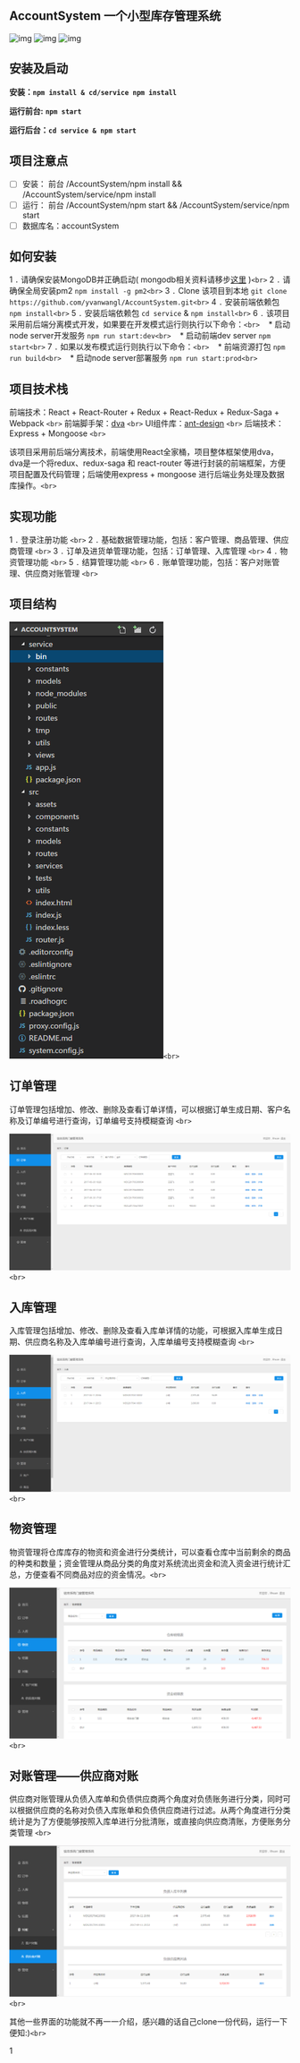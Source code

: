 ## AccountSystem 一个小型库存管理系统

![img](https://camo.githubusercontent.com/4c82c2bade9204481be86bfdbc0b773be2c823dd/68747470733a2f2f696d672e736869656c64732e696f2f62616467652f4c616e67756167652d4a6176617363726970742d79656c6c6f772e7376673f7374796c653d666c6174)  ![img](https://camo.githubusercontent.com/3a5d997143423893d291af21f6a10bddf6716fd1/68747470733a2f2f696d672e736869656c64732e696f2f62616467652f4c616e67756167652d4e6f64652d677265656e2e7376673f7374796c653d666c6174)  ![img](https://camo.githubusercontent.com/c55a47ce085cee081ab8038d88db04e3638fee48/68747470733a2f2f696d672e736869656c64732e696f2f62616467652f44617461626173652d4d6f6e676f44422d677265656e2e7376673f7374796c653d666c6174)

## 安装及启动

**安装：`npm install & cd/service npm install`**

**运行前台:**   **`npm start`**

**运行后台：`cd service & npm start`**

## 项目注意点

* [ ] 安装： 前台 /AccountSystem/npm install && /AccountSystem/service/npm install
* [ ] 运行： 前台 /AccountSystem/npm start && /AccountSystem/service/npm start
* [ ] 数据库名：accountSystem

## 如何安装

1 `.` 请确保安装MongoDB并正确启动( mongodb相关资料请移步[这里](https://docs.mongodb.com/manual/installation/) )`<br>`
2 `.` 请确保全局安装pm2 `npm install -g pm2<br>`
3 `.` Clone 该项目到本地 `git clone https://github.com/yvanwangl/AccountSystem.git<br>`
4 `.` 安装前端依赖包 `npm install<br>`
5 `.` 安装后端依赖包 `cd service` & `npm install<br>`
6 `.` 该项目采用前后端分离模式开发，如果要在开发模式运行则执行以下命令：`<br>`
    * 启动node server开发服务 `npm run start:dev<br>`
    * 启动前端dev server `npm start<br>`
7 `.` 如果以发布模式运行则执行以下命令：`<br>`
    * 前端资源打包 `npm run build<br>`
    * 启动node server部署服务 `npm run start:prod<br>`

## 项目技术栈

前端技术：React + React-Router + Redux + React-Redux + Redux-Saga + Webpack `<br>`
前端脚手架：[dva](https://github.com/dvajs/dva) `<br>`
UI组件库：[ant-design](https://github.com/ant-design/ant-design) `<br>`
后端技术：Express + Mongoose `<br>`

该项目采用前后端分离技术，前端使用React全家桶，项目整体框架使用dva，dva是一个将redux、redux-saga 和 react-router 等进行封装的前端框架，方便项目配置及代码管理；后端使用express + mongoose 进行后端业务处理及数据库操作。`<br>`

## 实现功能

1 `.` 登录注册功能 `<br>`
2 `.` 基础数据管理功能，包括：客户管理、商品管理、供应商管理 `<br>`
3 `.` 订单及进货单管理功能，包括：订单管理、入库管理 `<br>`
4 `.` 物资管理功能 `<br>`
5 `.` 结算管理功能 `<br>`
6 `.` 账单管理功能，包括：客户对账管理、供应商对账管理 `<br>`

## 项目结构

![](./docs/images/project.png)`<br>`

## 订单管理

订单管理包括增加、修改、删除及查看订单详情，可以根据订单生成日期、客户名称及订单编号进行查询，订单编号支持模糊查询 `<br>`

![](./docs/images/order.png)`<br>`

## 入库管理

入库管理包括增加、修改、删除及查看入库单详情的功能，可根据入库单生成日期、供应商名称及入库单编号进行查询，入库单编号支持模糊查询 `<br>`

![](./docs/images/bill.png)`<br>`

## 物资管理

物资管理将仓库库存的物资和资金进行分类统计，可以查看仓库中当前剩余的商品的种类和数量；资金管理从商品分类的角度对系统流出资金和流入资金进行统计汇总，方便查看不同商品对应的资金情况。`<br>`

![](./docs/images/resource.png)`<br>`

## 对账管理——供应商对账

供应商对账管理从负债入库单和负债供应商两个角度对负债账务进行分类，同时可以根据供应商的名称对负债入库账单和负债供应商进行过滤。从两个角度进行分类统计是为了方便能够按照入库单进行分批清账，或直接向供应商清账，方便账务分类管理 `<br>`

![](./docs/images/supplierBill.png)`<br>`

其他一些界面的功能就不再一一介绍，感兴趣的话自己clone一份代码，运行一下便知:)`<br>`


1
